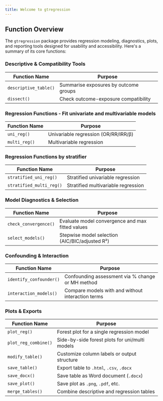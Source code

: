 ```yaml
---
title: Welcome to gtregression
---
```


## Function Overview

The `gtregression` package provides regression modeling, diagnostics, plots, and
reporting tools designed for usability and accessibility. 
Here's a summary of its core functions:

### Descriptive & Compatibility Tools

| Function Name        | Purpose                               |
|----------------------|---------------------------------------|
| `descriptive_table()`| Summarise exposures by outcome groups |
| `dissect()`          | Check outcome-exposure compatibility  |

### Regression Functions - Fit univariate and multivariable models

| Function Name | Purpose                              |
|---------------|--------------------------------------|
| `uni_reg()`   | Univariable regression (OR/RR/IRR/β) |
| `multi_reg()` | Multivariable regression             |

### Regression Functions by stratifier

| Function Name            | Purpose                             |
|--------------------------|-------------------------------------|
| `stratified_uni_reg()`   | Stratified univariable regression   |
| `stratified_multi_reg()` | Stratified multivariable regression |

### Model Diagnostics & Selection

| Function Name         | Purpose                                          |
|-----------------------|--------------------------------------------------|
| `check_convergence()` | Evaluate model convergence and max fitted values |
| `select_models()`     | Stepwise model selection (AIC/BIC/adjusted R²)   |

### Confounding & Interaction

| Function Name           | Purpose                                           |
|------------------------|------------------------------------------------|
| `identify_confounder()` | Confounding assessment via % change or MH method  |
| `interaction_models()`  | Compare models with and without interaction terms |

### Plots & Exports

| Function Name        | Purpose                                        |
|----------------------|------------------------------------------------|
| `plot_reg()`         | Forest plot for a single regression model      |
| `plot_reg_combine()` | Side-by-side forest plots for uni/multi models |
| `modify_table()`     | Customize column labels or output structure    |
| `save_table()`       | Export table to `.html`, `.csv`, `.docx`       |
| `save_docx()`        | Save table as Word document (`.docx`)          |
| `save_plot()`        | Save plot as `.png`, `.pdf`, etc.              |
| `merge_tables()`     | Combine descriptive and regression tables      |


